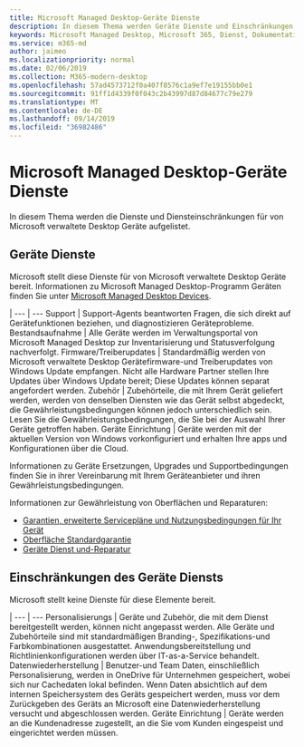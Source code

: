 ```yaml
---
title: Microsoft Managed Desktop-Geräte Dienste
description: In diesem Thema werden Geräte Dienste und Einschränkungen für Microsoft Managed Desktop aufgeführt.
keywords: Microsoft Managed Desktop, Microsoft 365, Dienst, Dokumentation
ms.service: m365-md
author: jaimeo
ms.localizationpriority: normal
ms.date: 02/06/2019
ms.collection: M365-modern-desktop
ms.openlocfilehash: 57ad4573712f0a407f8576c1a9ef7e19155bb0e1
ms.sourcegitcommit: 91ff1d4339f0f043c2b43997d87d84677c79e279
ms.translationtype: MT
ms.contentlocale: de-DE
ms.lasthandoff: 09/14/2019
ms.locfileid: "36982486"
---
```

# <a name="microsoft-managed-desktop-device-services"></a>Microsoft Managed Desktop-Geräte Dienste

In diesem Thema werden die Dienste und Diensteinschränkungen für von Microsoft verwaltete Desktop Geräte aufgelistet.

## <a name="device-services"></a>Geräte Dienste

Microsoft stellt diese Dienste für von Microsoft verwaltete Desktop Geräte bereit. Informationen zu Microsoft Managed Desktop-Programm Geräten finden Sie unter [Microsoft Managed Desktop Devices](device-list.md).

 | 
 --- | ---
Support | Support-Agents beantworten Fragen, die sich direkt auf Gerätefunktionen beziehen, und diagnostizieren Geräteprobleme.
Bestandsaufnahme | Alle Geräte werden im Verwaltungsportal von Microsoft Managed Desktop zur Inventarisierung und Statusverfolgung nachverfolgt.
Firmware/Treiberupdates | Standardmäßig werden von Microsoft verwaltete Desktop Gerätefirmware-und Treiberupdates von Windows Update empfangen. Nicht alle Hardware Partner stellen Ihre Updates über Windows Update bereit; Diese Updates können separat angefordert werden.
Zubehör | Zubehörteile, die mit Ihrem Gerät geliefert werden, werden von denselben Diensten wie das Gerät selbst abgedeckt, die Gewährleistungsbedingungen können jedoch unterschiedlich sein. Lesen Sie die Gewährleistungsbedingungen, die Sie bei der Auswahl Ihrer Geräte getroffen haben. 
Geräte Einrichtung    | Geräte werden mit der aktuellen Version von Windows vorkonfiguriert und erhalten Ihre apps und Konfigurationen über die Cloud. 

Informationen zu Geräte Ersetzungen, Upgrades und Supportbedingungen finden Sie in ihrer Vereinbarung mit Ihrem Geräteanbieter und ihren Gewährleistungsbedingungen.

Informationen zur Gewährleistung von Oberflächen und Reparaturen:
- [Garantien, erweiterte Servicepläne und Nutzungsbedingungen für Ihr Gerät](https://support.microsoft.com/help/4040687/info-about-warranties-extended-service-plans-and-terms-conditions)
- [Oberfläche Standardgarantie](https://support.microsoft.com/help/4036296)
- [Geräte Dienst und-Reparatur](https://support.microsoft.com/devices)

## <a name="device-service-limitations"></a>Einschränkungen des Geräte Diensts

Microsoft stellt keine Dienste für diese Elemente bereit.

 | 
 --- | ---
Personalisierungs | Geräte und Zubehör, die mit dem Dienst bereitgestellt werden, können nicht angepasst werden. Alle Geräte und Zubehörteile sind mit standardmäßigen Branding-, Spezifikations-und Farbkombinationen ausgestattet. Anwendungsbereitstellung und Richtlinienkonfigurationen werden über IT-as-a-Service behandelt.
Datenwiederherstellung | Benutzer-und Team Daten, einschließlich Personalisierung, werden in OneDrive für Unternehmen gespeichert, wobei sich nur Cachedaten lokal befinden. Wenn Daten absichtlich auf dem internen Speichersystem des Geräts gespeichert werden, muss vor dem Zurückgeben des Geräts an Microsoft eine Datenwiederherstellung versucht und abgeschlossen werden.
Geräte Einrichtung | Geräte werden an die Kundenadresse zugestellt, an die Sie vom Kunden eingespeist und eingerichtet werden müssen.
